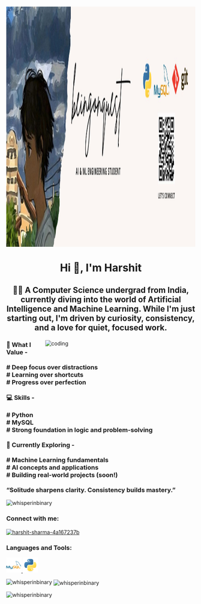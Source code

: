 <p><img align="center" width="1280" height="640" src="banner1.jpg"/></p>
<h1 align="center">Hi 👋, I'm Harshit</h1>
<h2 align="center"><p>👨‍💻 A Computer Science undergrad from India, currently diving into the world of Artificial Intelligence and Machine Learning. While I'm just starting out, I'm driven by curiosity, consistency, and a love for quiet, focused work.</p></h2>
<img align="right" alt="coding" width="400" src="https://backiee.com/static/wallpapers/1000x563/396529.jpg"/></p>

<h3 align="left"><p>🧠 What I Value -<br><br># Deep focus over distractions<br># Learning over shortcuts<br># Progress over perfection<br><br>💻 Skills -<br><br># Python<br># MySQL<br># Strong foundation in logic and problem-solving<br><br>🚀 Currently Exploring -<br><br># Machine Learning fundamentals<br># AI concepts and applications<br># Building real-world projects (soon!)<br><br>“Solitude sharpens clarity. Consistency builds mastery.”</p></h3>


<p align="left"> <img src="https://komarev.com/ghpvc/?username=whisperinbinary&label=Profile%20views&color=0e75b6&style=flat" alt="whisperinbinary" /> </p>

<h3 align="left">Connect with me:</h3>
<p align="left">
<a href="https://linkedin.com/in/harshit-sharma-4a167237b" target="blank"><img align="center" src="https://raw.githubusercontent.com/rahuldkjain/github-profile-readme-generator/master/src/images/icons/Social/linked-in-alt.svg" alt="harshit-sharma-4a167237b" height="30" width="40" /></a>
</p>

<h3 align="left">Languages and Tools:</h3>
<p align="left"> <a href="https://www.mysql.com/" target="_blank" rel="noreferrer"> <img src="https://raw.githubusercontent.com/devicons/devicon/master/icons/mysql/mysql-original-wordmark.svg" alt="mysql" width="40" height="40"/> </a> <a href="https://www.python.org" target="_blank" rel="noreferrer"> <img src="https://raw.githubusercontent.com/devicons/devicon/master/icons/python/python-original.svg" alt="python" width="40" height="40"/> </a> </p>

<p><img align="left" src="https://github-readme-stats.vercel.app/api/top-langs?username=whisperinbinary&show_icons=true&locale=en&layout=compact" alt="whisperinbinary" /></p>

<p>&nbsp;<img align="center" src="https://github-readme-stats.vercel.app/api?username=whisperinbinary&show_icons=true&locale=en" alt="whisperinbinary" /></p>

<p><img align="center" src="https://github-readme-streak-stats.herokuapp.com/?user=whisperinbinary&" alt="whisperinbinary" /></p>
